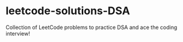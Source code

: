 # leetcode-solutions-DSA
Collection of LeetCode problems to practice DSA and ace the coding interview!
